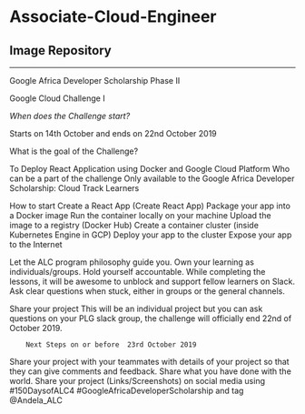 # Associate-Cloud-Engineer
Image Repository
-------------------------------------
-------------------------------------

Google Africa Developer Scholarship Phase II 

Google Cloud Challenge I

*When does the Challenge start?*

Starts on 14th October and ends on 22nd October 2019

What is the goal of the Challenge?

To Deploy React Application using Docker and Google Cloud Platform
Who can be a part of the challenge
Only available to the Google Africa Developer Scholarship: Cloud Track Learners

How to start
Create a React App (Create React App)
Package your app into a Docker image
Run the container locally on your machine 
Upload the image to a registry (Docker Hub)
Create a container cluster (inside Kubernetes Engine in GCP)
Deploy your app to the cluster
Expose your app to the Internet

Let the ALC program philosophy guide you.
Own your learning as individuals/groups.
Hold yourself accountable.
While completing the lessons, it will be awesome to unblock and support fellow learners on Slack.
Ask clear questions when stuck, either in groups or the general channels.

Share your project
This will be an individual project but you can ask questions on your PLG slack group, the challenge will officially end 22nd of October 2019.

		Next Steps on or before  23rd October 2019

Share your project with your teammates with details of your project so that they can give comments and feedback.
Share what you have done with the world. Share your project (Links/Screenshots) on social media using #150DaysofALC4 #GoogleAfricaDeveloperScholarship and tag @Andela_ALC
